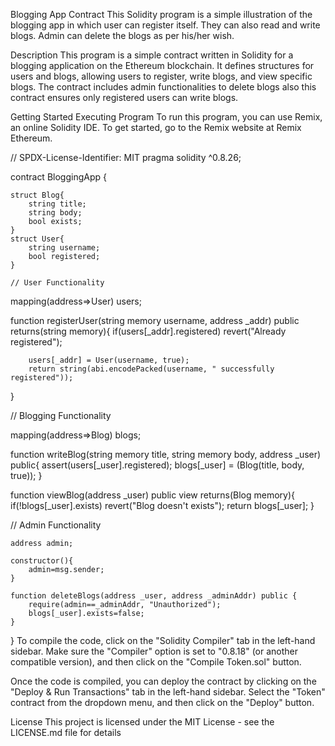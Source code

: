Blogging App Contract
This Solidity program is a simple illustration of the blogging app in which user can register itself. They can also read and write blogs. Admin can delete the blogs as per his/her wish.

Description
This program is a simple contract written in Solidity for a blogging application on the Ethereum blockchain. It defines structures for users and blogs, allowing users to register, write blogs, and view specific blogs. The contract includes admin functionalities to delete blogs also this contract ensures only registered users can write blogs.

Getting Started
Executing Program
To run this program, you can use Remix, an online Solidity IDE. To get started, go to the Remix website at Remix Ethereum.

// SPDX-License-Identifier: MIT
pragma solidity ^0.8.26;

contract BloggingApp {

    struct Blog{
        string title;
        string body;
        bool exists;
    }
    struct User{
        string username;
        bool registered;  
    }
    
    // User Functionality

   mapping(address=>User) users;

   function registerUser(string memory username, address _addr) public returns(string memory){
        if(users[_addr].registered) revert("Already registered");

        users[_addr] = User(username, true);
        return string(abi.encodePacked(username, " successfully registered"));
   }

   // Blogging Functionality

   mapping(address=>Blog) blogs;

   function writeBlog(string memory title, string memory body, address _user) public{
        assert(users[_user].registered);
        blogs[_user] = (Blog(title, body, true));
   }

   function viewBlog(address _user) public view returns(Blog memory){
    if(!blogs[_user].exists) revert("Blog doesn't exists");
    return blogs[_user];
   }

   // Admin Functionality

    address admin;

    constructor(){
        admin=msg.sender;
    }

    function deleteBlogs(address _user, address _adminAddr) public {
        require(admin==_adminAddr, "Unauthorized");
        blogs[_user].exists=false;
    }
 
}
To compile the code, click on the "Solidity Compiler" tab in the left-hand sidebar. Make sure the "Compiler" option is set to "0.8.18" (or another compatible version), and then click on the "Compile Token.sol" button.

Once the code is compiled, you can deploy the contract by clicking on the "Deploy & Run Transactions" tab in the left-hand sidebar. Select the "Token" contract from the dropdown menu, and then click on the "Deploy" button.

License
This project is licensed under the MIT License - see the LICENSE.md file for details

